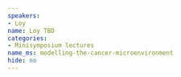 ```yaml
---
speakers:
- Loy
name: Loy TBD
categories:
- Minisymposium lectures
name_ms: modelling-the-cancer-microenvironment
hide: no
---
```




